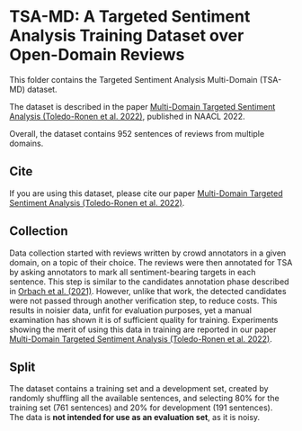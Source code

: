 # TSA-MD: A Targeted Sentiment Analysis Training Dataset over Open-Domain Reviews

This folder contains the Targeted Sentiment Analysis Multi-Domain (TSA-MD) dataset.

The dataset is described in the paper [Multi-Domain Targeted Sentiment Analysis (Toledo-Ronen et al. 2022)](https://aclanthology.org/2022.naacl-main.198/), published in NAACL 2022.

Overall, the dataset contains 952 sentences of reviews from multiple domains. 

## Cite

If you are using this dataset, please cite our paper [Multi-Domain Targeted Sentiment Analysis (Toledo-Ronen et al. 2022)](https://aclanthology.org/2022.naacl-main.198/).


## Collection

Data collection started with reviews written by crowd annotators in a given domain, on a topic of their choice. 
The reviews were then annotated for TSA by asking annotators to mark all sentiment-bearing targets in
each sentence. 
This step is similar to the candidates
annotation phase described in [Orbach et al. (2021)](https://aclanthology.org/2021.emnlp-main.721/). 
However, unlike that work, the detected candidates were not passed through another verification step, to reduce costs.
This results in noisier data, unfit for evaluation purposes, yet a manual examination has shown it is of sufficient quality for training. 
Experiments showing the merit of using this data in training are reported in our paper [Multi-Domain Targeted Sentiment Analysis (Toledo-Ronen et al. 2022)](https://aclanthology.org/2022.naacl-main.198/).

## Split
The dataset contains a training set and a development set, created by randomly shuffling all the available sentences, and selecting 80% for the training set (761 sentences) and 20% for development (191 sentences).  
The data is **not intended for use as an evaluation set**, as it is noisy.